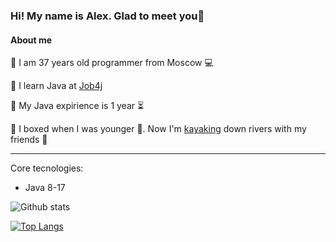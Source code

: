 ### Hi! My name is Alex. Glad to meet you👋

#### About me
:small_blue_diamond: I am 37 years old programmer from Moscow :computer:

:small_blue_diamond: I learn Java at [Job4j](https://job4j.ru)

:small_blue_diamond: My Java expirience is 1 year :hourglass_flowing_sand:

:small_blue_diamond: I boxed when I was younger :facepunch:. Now I'm [kayaking](https://www.youtube.com/@VremyGresti/featured) down rivers with my friends :ocean:

--------
Core tecnologies:
- Java 8-17

![Github stats](https://github-readme-stats.vercel.app/api?username=abrakatabr&hide=stars,prs,issues,contribs)

[![Top Langs](https://github-readme-stats.vercel.app/api/top-langs/?username=abrakatabr&layout=compact)](https://github.com/abrakatabr/github-readme-stats)



<!--
**abrakatabr/abrakatabr** is a ✨ _special_ ✨ repository because its `README.md` (this file) appears on your GitHub profile.

Here are some ideas to get you started:

- 🔭 I’m currently working on ...
- 🌱 I’m currently learning ...
- 👯 I’m looking to collaborate on ...
- 🤔 I’m looking for help with ...
- 💬 Ask me about ...
- 📫 How to reach me: ...
- 😄 Pronouns: ...
- ⚡ Fun fact: ...
-->
